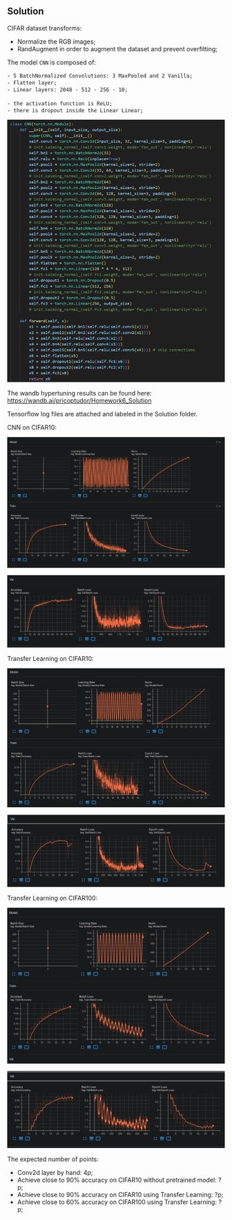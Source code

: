 ## Solution

CIFAR dataset transforms:
- Normalize the RGB images;
- RandAugment in order to augment the dataset and prevent overfitting;

The model `CNN` is composed of:

    - 5 BatchNormalized Convolutions: 3 MaxPooled and 2 Vanilla;
    - Flatten layer;
    - Linear layers: 2048 - 512 - 256 - 10;

    - the activation function is ReLU;
    - there is dropout inside the Linear Linear;

![cnn_model](./CNN_model.png)

The wandb hypertuning results can be found here: https://wandb.ai/pricoptudor/Homework6_Solution

Tensorflow log files are attached and labeled in the Solution folder.

CNN on CIFAR10:

![cnn_cifar10_1](./CNN_cifar10_1.png)

![cnn_cifar10_2](./CNN_cifar10_2.png)

Transfer Learning on CIFAR10:

![transfer_cifar10_1](./transfer_cifar10_1.png)

![transfer_cifar10_2](./transfer_cifar10_2.png)

Transfer Learning on CIFAR100:

![transfer_cifar100_1](./transfer_cifar100_1.png)

![transfer_cifar100_2](./transfer_cifar100_2.png)

The expected number of points:

- Conv2d layer by hand: 4p;
- Achieve close to 90% accuracy on CIFAR10 without pretrained model: ?p;
- Achieve close to 90% accuracy on CIFAR10 using Transfer Learning: ?p;
- Achieve close to 60% accuracy on CIFAR100 using Transfer Learning: ?p;